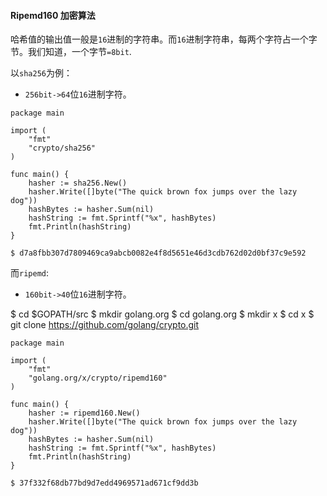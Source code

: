#### Ripemd160 加密算法

哈希值的输出值一般是`16`进制的字符串。而`16`进制字符串，每两个字符占一个字节。我们知道，一个字节`=8bit`. 

以`sha256`为例： 
- `256bit->64`位`16`进制字符。 


```
package main

import (
	"fmt"
	"crypto/sha256"
)

func main() {
	hasher := sha256.New()
	hasher.Write([]byte("The quick brown fox jumps over the lazy dog"))
	hashBytes := hasher.Sum(nil)
	hashString := fmt.Sprintf("%x", hashBytes)
	fmt.Println(hashString)
}
```

```
$ d7a8fbb307d7809469ca9abcb0082e4f8d5651e46d3cdb762d02d0bf37c9e592
```


而`ripemd`: 
- `160bit->40`位`16`进制字符。

$ cd $GOPATH/src
$ mkdir golang.org
$ cd golang.org
$ mkdir x
$ cd x
$ git clone https://github.com/golang/crypto.git

```
package main

import (
	"fmt"
	"golang.org/x/crypto/ripemd160"
)

func main() {
	hasher := ripemd160.New()
	hasher.Write([]byte("The quick brown fox jumps over the lazy dog"))
	hashBytes := hasher.Sum(nil)
	hashString := fmt.Sprintf("%x", hashBytes)
	fmt.Println(hashString)
}
```

```
$ 37f332f68db77bd9d7edd4969571ad671cf9dd3b
```
